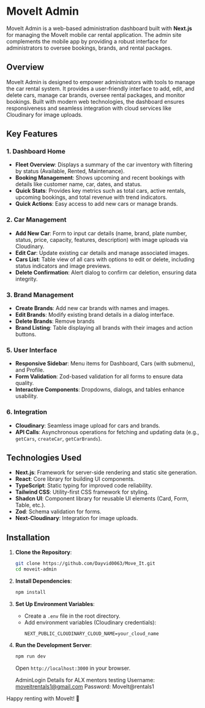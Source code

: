 # MoveIt Admin

MoveIt Admin is a web-based administration dashboard built with **Next.js** for managing the MoveIt mobile car rental application. The admin site complements the mobile app by providing a robust interface for administrators to oversee bookings, brands, and rental packages.

## Overview
MoveIt Admin is designed to empower administrators with tools to manage the car rental system. It provides a user-friendly interface to add, edit, and delete cars, manage car brands, oversee rental packages, and monitor bookings. Built with modern web technologies, the dashboard ensures responsiveness and seamless integration with cloud services like Cloudinary for image uploads.


## Key Features

### 1. Dashboard Home
- **Fleet Overview**: Displays a summary of the car inventory with filtering by status (Available, Rented, Maintenance).
- **Booking Management**: Shows upcoming and recent bookings with details like customer name, car, dates, and status.
- **Quick Stats**: Provides key metrics such as total cars, active rentals, upcoming bookings, and total revenue with trend indicators.
- **Quick Actions**: Easy access to add new cars or manage brands.

### 2. Car Management
- **Add New Car**: Form to input car details (name, brand, plate number, status, price, capacity, features, description) with image uploads via Cloudinary.
- **Edit Car**: Update existing car details and manage associated images.
- **Cars List**: Table view of all cars with options to edit or delete, including status indicators and image previews.
- **Delete Confirmation**: Alert dialog to confirm car deletion, ensuring data integrity.

### 3. Brand Management
- **Create Brands**: Add new car brands with names and images.
- **Edit Brands**: Modify existing brand details in a dialog interface.
- **Delete Brands**: Remove brands
- **Brand Listing**: Table displaying all brands with their images and action buttons.

### 5. User Interface
- **Responsive Sidebar**: Menu items for Dashboard, Cars (with submenu), and Profile.
- **Form Validation**: Zod-based validation for all forms to ensure data quality.
- **Interactive Components**: Dropdowns, dialogs, and tables enhance usability.

### 6. Integration
- **Cloudinary**: Seamless image upload for cars and brands.
- **API Calls**: Asynchronous operations for fetching and updating data (e.g., `getCars`, `createCar`, `getCarBrands`).

## Technologies Used
- **Next.js**: Framework for server-side rendering and static site generation.
- **React**: Core library for building UI components.
- **TypeScript**: Static typing for improved code reliability.
- **Tailwind CSS**: Utility-first CSS framework for styling.
- **Shadcn UI**: Component library for reusable UI elements (Card, Form, Table, etc.).
- **Zod**: Schema validation for forms.
- **Next-Cloudinary**: Integration for image uploads.

## Installation
1. **Clone the Repository**:
   ```bash
   git clone https://github.com/Dayvid0063/Move_It.git
   cd moveit-admin
   ```

2. **Install Dependencies**:
   ```bash
   npm install
   ```

3. **Set Up Environment Variables**:
   - Create a `.env` file in the root directory.
   - Add environment variables (Cloudinary credentials):
     ```env
     NEXT_PUBLIC_CLOUDINARY_CLOUD_NAME=your_cloud_name
     ```

4. **Run the Development Server**:
   ```bash
   npm run dev
   ```
   Open `http://localhost:3000` in your browser.

   AdminLogin Details for ALX mentors testing
   Username: moveitrentals1@gmail.com
   Password: MoveIt@rentals1


Happy renting with MoveIt! 🚗

